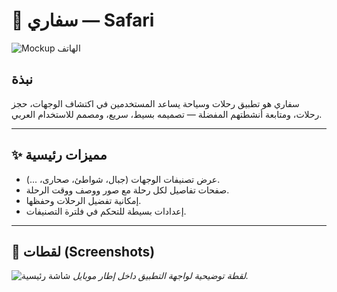 # 🌟 سفاري — Safari

![Mockup الهاتف](assets/screen.png)

## نبذة
سفاري هو تطبيق رحلات وسياحة يساعد المستخدمين في اكتشاف الوجهات، حجز رحلات، ومتابعة أنشطتهم المفضلة — تصميمه بسيط، سريع، ومصمم للاستخدام العربي.

---

## ✨ مميزات رئيسية
- عرض تصنيفات الوجهات (جبال، شواطئ، صحارى، ...).  
- صفحات تفاصيل لكل رحلة مع صور ووصف ووقت الرحلة.  
- إمكانية تفضيل الرحلات وحفظها.  
- إعدادات بسيطة للتحكم في فلترة التصنيفات.  

---

## 📸 لقطات (Screenshots)

![شاشة رئيسية](assets/mockup.png)
*لقطة توضيحية لواجهة التطبيق داخل إطار موبايل.*

